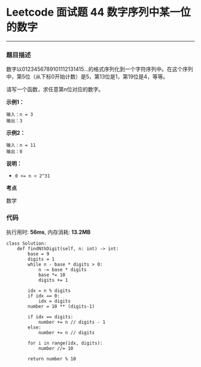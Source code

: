 # Leetcode 面试题 44 数字序列中某一位的数字
***
### 题目描述

数字以0123456789101112131415…的格式序列化到一个字符序列中。在这个序列中，第5位（从下标0开始计数）是5，第13位是1，第19位是4，等等。

请写一个函数，求任意第n位对应的数字。

**示例1：**

	输入：n = 3
	输出：3
	
**示例2：**

	输入：n = 11
	输出：0


**说明：**

* `0 <= n < 2^31`


**考点**

数学


### 代码
执行用时: **56ms**, 内存消耗: **13.2MB**

```
class Solution:
    def findNthDigit(self, n: int) -> int:
        base = 9
        digits = 1
        while n - base * digits > 0:
            n -= base * digits
            base *= 10
            digits += 1

        idx = n % digits
        if idx == 0:
            idx = digits
        number = 10 ** (digits-1)

        if idx == digits:
            number += n // digits - 1
        else:
            number += n // digits
        
        for i in range(idx, digits):
            number //= 10
        
        return number % 10
```







